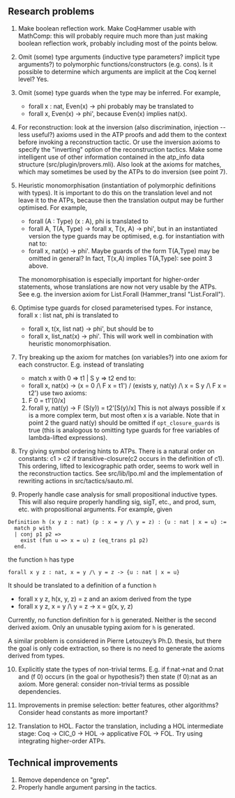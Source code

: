 Research problems
-----------------

1. Make boolean reflection work. Make CoqHammer usable with MathComp:
   this will probably require much more than just making boolean
   reflection work, probably including most of the points below.

2. Omit (some) type arguments (inductive type parameters? implicit
   type arguments?) to polymorphic functions/constructors
   (e.g. cons). Is it possible to determine which arguments are
   implicit at the Coq kernel level? Yes.

3. Omit (some) type guards when the type may be inferred. For example,
   * forall x : nat, Even(x) -> phi
   probably may be translated to
   * forall x, Even(x) -> phi',
   because Even(x) implies nat(x).

4. For reconstruction: look at the inversion (also discrimination,
   injection -- less useful?) axioms used in the ATP proofs and add
   them to the context before invoking a reconstruction tactic. Or use
   the inversion axioms to specify the "inverting" option of the
   reconstruction tactics. Make some intelligent use of other
   information contained in the atp_info data structure
   (src/plugin/provers.mli). Also look at the axioms for matches,
   which may sometimes be used by the ATPs to do inversion (see point
   7).

5. Heuristic monomorphisation (instantiation of polymorphic
   definitions with types). It is important to do this on the
   translation level and not leave it to the ATPs, because then the
   translation output may be further optimised. For example,
   * forall (A : Type) (x : A), phi
   is translated to
   * forall A, T(A, Type) -> forall x, T(x, A) -> phi',
   but in an instantiated version the type guards may be optimised,
   e.g. for instantiation with nat to:
   * forall x, nat(x) -> phi'.
   Maybe guards of the form T(A,Type) may be omitted in general? In
   fact, T(x,A) implies T(A,Type): see point 3 above.

   The monomorphisation is especially important for higher-order
   statements, whose translations are now not very usable by the
   ATPs. See e.g. the inversion axiom for List.Forall (Hammer_transl
   "List.Forall").

6. Optimise type guards for closed parameterised types. For instance,
   forall x : list nat, phi is translated to
   * forall x, t(x, list nat) -> phi',
   but should be to
   * forall x, list_nat(x) -> phi'.
   This will work well in combination with heuristic monomorphisation.

7. Try breaking up the axiom for matches (on variables?) into one
   axiom for each constructor. E.g. instead of translating
   * match x with 0 => t1 | S y => t2 end
   to:
   * forall x, nat(x) -> (x = 0 /\ F x = t1') \/
						 (exists y, nat(y) /\ x = S y /\ F x = t2')
   use two axioms:
   1. F 0 = t1'[0/x]
   2. forall y, nat(y) -> F (S(y)) = t2'[S(y)/x]
   This is not always possible if x is a more complex term, but most
   often x is a variable. Note that in point 2 the guard nat(y) should
   be omitted if `opt_closure_guards` is true (this is analogous to
   omitting type guards for free variables of lambda-lifted
   expressions).

8. Try giving symbol ordering hints to ATPs. There is a natural order
   on constants: c1 > c2 if transitive-closure(c2 occurs in the
   definition of c1). This ordering, lifted to lexicographic path
   order, seems to work well in the reconstruction tactics. See
   src/lib/lpo.ml and the implementation of rewriting actions in
   src/tactics/sauto.ml.

9. Properly handle case analysis for small propositional inductive
   types. This will also require properly handling sig, sigT, etc.,
   and prod, sum, etc. with propositional arguments. For example, given

```coq
Definition h (x y z : nat) (p : x = y /\ y = z) : {u : nat | x = u} :=
  match p with
  | conj p1 p2 =>
	exist (fun u => x = u) z (eq_trans p1 p2)
  end.
```
  the function `h` has type

```coq
forall x y z : nat, x = y /\ y = z -> {u : nat | x = u}
```

  It should be translated to a definition of a function `h`
  * forall x y z, h(x, y, z) = z
  and an axiom derived from the type
  * forall x y z, x = y /\ y = z -> x = g(x, y, z)

  Currently, no function definition for `h` is generated. Neither is
  the second derived axiom. Only an unusable typing axiom for `h` is
  generated.

  A similar problem is considered in Pierre Letouzey’s Ph.D. thesis,
  but there the goal is only code extraction, so there is no need to
  generate the axioms derived from types.

10. Explicitly state the types of non-trivial terms. E.g. if
	f:nat->nat and 0:nat and (f 0) occurs (in the goal or hypothesis?)
	then state (f 0):nat as an axiom. More general: consider
	non-trivial terms as possible dependencies.

11. Improvements in premise selection: better features, other
	algorithms? Consider head constants as more important?

12. Translation to HOL. Factor the translation, including a HOL
	intermediate stage: Coq -> CIC_0 -> HOL -> applicative FOL ->
	FOL. Try using integrating higher-order ATPs.

Technical improvements
----------------------

1. Remove dependence on "grep".
2. Properly handle argument parsing in the tactics.
